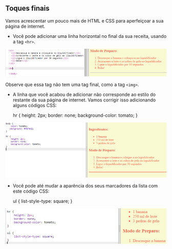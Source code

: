 ## Toques finais

Vamos acrescentar um pouco mais de HTML e CSS para aperfeiçoar a sua página de internet.

+ Você pode adicionar uma linha horizontal no final da sua receita, usando a tag `<hr>`.

![screenshot](images/recipe-hr.png)

Observe que essa tag não tem uma tag final, como a tag `<img>`.

+ A linha que você acabou de adicionar não corresponde ao estilo do restante da sua página de internet. Vamos corrigir isso adicionando alguns códigos CSS:

    hr {
        height: 2px;
        border: none;
        background-color: tomato;
    }
    

![screenshot](images/recipe-hr-css.png)

+ Você pode até mudar a aparência dos seus marcadores da lista com este código CSS:

    ul {
        list-style-type: square;
    }
    

![screenshot](images/recipe-ul-css.png)
